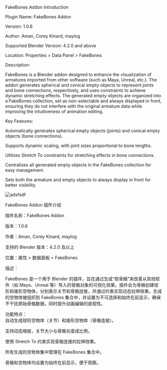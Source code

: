 FakeBones Addon Introduction

Plugin Name: FakeBones Addon

Version: 1.0.6

Author: Aman, Corey Kinard, maylog

Supported Blender Version: 4.2.0 and above

Location: Properties > Data Panel > FakeBones

Description:

FakeBones is a Blender addon designed to enhance the visualization of armatures imported from other software (such as Maya, Unreal, etc.). The addon generates spherical and conical empty objects to represent joints and bone connections, respectively, and uses constraints to achieve dynamic stretching effects. The generated empty objects are organized into a FakeBones collection, set as non-selectable and always displayed in front, ensuring they do not interfere with the original armature data while improving the intuitiveness of animation editing.

Key Features:  

Automatically generates spherical empty objects (joints) and conical empty objects (bone connections).  

Supports dynamic scaling, with joint sizes proportional to bone lengths.  

Utilizes Stretch To constraints for stretching effects in bone connections.  

Centralizes all generated empty objects in the FakeBones collection for easy management.  

Sets both the armature and empty objects to always display in front for better visibility.

![adsfsdf](https://github.com/user-attachments/assets/37d56f33-f7e1-4d11-95ce-8f3e9021134a)

FakeBones Addon 插件介绍

插件名称：FakeBones Addon

版本：1.0.6

作者：Aman, Corey Kinard, maylog

支持的 Blender 版本：4.2.0 及以上

位置：属性 > 数据面板 > FakeBones

描述：

FakeBones 是一个用于 Blender 的插件，旨在通过生成“假骨骼”来改善从其他软件（如 Maya、Unreal 等）导入的骨骼对象的可视化效果。插件会为骨骼创建球形和锥形空物体，分别表示关节和骨骼连接，并通过约束实现动态拉伸效果。生成的空物体被组织到 FakeBones 集合中，并设置为不可选择和始终在前显示，确保不干扰原始骨骼数据，同时提升动画编辑的直观性。

功能特点：  
自动生成球形空物体（关节）和锥形空物体（骨骼连接）。  

支持动态缩放，关节大小与骨骼长度成比例。  

使用 Stretch To 约束实现骨骼连接的拉伸效果。  

所有生成的空物体集中管理在 FakeBones 集合中。  

骨骼和空物体均设置为始终在前显示，便于观察。

